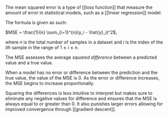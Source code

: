 The mean squared error is a type of [[loss function]] that measure the amount of error in statistical models, such as a [[linear regression]] model.

The formula is given as such:

$MSE = \frac{1}{n} \sum_{i=1}^{n}(y_i - \hat{y}_i)^2$,

where $n$ is the total number of samples in a dataset and $i$ is the index of the $ith$ sample in the range of $1 ≤ i ≤ n$.

The MSE assesses the average *squared difference* between a predicted value and a true value.

When a model has no error or difference between the prediction and the true value, the value of the MSE is 0. As the error or difference increases, the MSE begins to increase proportionally.

Squaring the differences is less intuitive to interpret but makes sure to eliminate any negative values for difference and ensures that the MSE is always equal to or greater than 0. It also punishes larger errors allowing for improved convergence through [[gradient descent]].